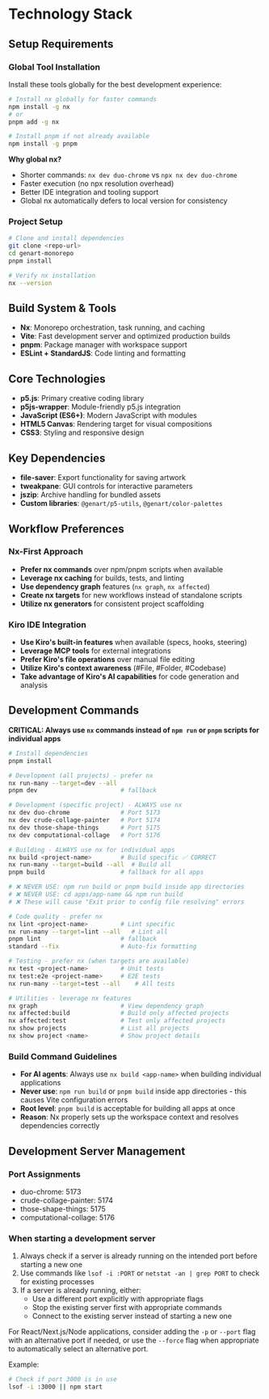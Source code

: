 # Technology Stack

## Setup Requirements

### Global Tool Installation

Install these tools globally for the best development experience:

```bash
# Install nx globally for faster commands
npm install -g nx
# or
pnpm add -g nx

# Install pnpm if not already available
npm install -g pnpm
```

**Why global nx?**

- Shorter commands: `nx dev duo-chrome` vs `npx nx dev duo-chrome`
- Faster execution (no npx resolution overhead)
- Better IDE integration and tooling support
- Global nx automatically defers to local version for consistency

### Project Setup

```bash
# Clone and install dependencies
git clone <repo-url>
cd genart-monorepo
pnpm install

# Verify nx installation
nx --version
```

## Build System & Tools

- **Nx**: Monorepo orchestration, task running, and caching
- **Vite**: Fast development server and optimized production builds
- **pnpm**: Package manager with workspace support
- **ESLint + StandardJS**: Code linting and formatting

## Core Technologies

- **p5.js**: Primary creative coding library
- **p5js-wrapper**: Module-friendly p5.js integration
- **JavaScript (ES6+)**: Modern JavaScript with modules
- **HTML5 Canvas**: Rendering target for visual compositions
- **CSS3**: Styling and responsive design

## Key Dependencies

- **file-saver**: Export functionality for saving artwork
- **tweakpane**: GUI controls for interactive parameters
- **jszip**: Archive handling for bundled assets
- **Custom libraries**: `@genart/p5-utils`, `@genart/color-palettes`

## Workflow Preferences

### Nx-First Approach

- **Prefer nx commands** over npm/pnpm scripts when available
- **Leverage nx caching** for builds, tests, and linting
- **Use dependency graph** features (`nx graph`, `nx affected`)
- **Create nx targets** for new workflows instead of standalone scripts
- **Utilize nx generators** for consistent project scaffolding

### Kiro IDE Integration

- **Use Kiro's built-in features** when available (specs, hooks, steering)
- **Leverage MCP tools** for external integrations
- **Prefer Kiro's file operations** over manual file editing
- **Utilize Kiro's context awareness** (#File, #Folder, #Codebase)
- **Take advantage of Kiro's AI capabilities** for code generation and analysis

## Development Commands

**CRITICAL: Always use `nx` commands instead of `npm run` or `pnpm` scripts for individual apps**

```bash
# Install dependencies
pnpm install

# Development (all projects) - prefer nx
nx run-many --target=dev --all
pnpm dev                       # fallback

# Development (specific project) - ALWAYS use nx
nx dev duo-chrome              # Port 5173
nx dev crude-collage-painter   # Port 5174
nx dev those-shape-things      # Port 5175
nx dev computational-collage   # Port 5176

# Building - ALWAYS use nx for individual apps
nx build <project-name>        # Build specific ✅ CORRECT
nx run-many --target=build --all  # Build all
pnpm build                     # fallback for all apps

# ❌ NEVER USE: npm run build or pnpm build inside app directories
# ❌ NEVER USE: cd apps/app-name && npm run build
# ❌ These will cause "Exit prior to config file resolving" errors

# Code quality - prefer nx
nx lint <project-name>         # Lint specific
nx run-many --target=lint --all   # Lint all
pnpm lint                      # fallback
standard --fix                 # Auto-fix formatting

# Testing - prefer nx (when targets are available)
nx test <project-name>         # Unit tests
nx test:e2e <project-name>     # E2E tests
nx run-many --target=test --all    # All tests

# Utilities - leverage nx features
nx graph                       # View dependency graph
nx affected:build              # Build only affected projects
nx affected:test               # Test only affected projects
nx show projects               # List all projects
nx show project <name>         # Show project details
```

### Build Command Guidelines

- **For AI agents**: Always use `nx build <app-name>` when building individual applications
- **Never use**: `npm run build` or `pnpm build` inside app directories - this causes Vite configuration errors
- **Root level**: `pnpm build` is acceptable for building all apps at once
- **Reason**: Nx properly sets up the workspace context and resolves dependencies correctly

## Development Server Management

### Port Assignments

- duo-chrome: 5173
- crude-collage-painter: 5174
- those-shape-things: 5175
- computational-collage: 5176

### When starting a development server

1. Always check if a server is already running on the intended port before starting a new one
2. Use commands like `lsof -i :PORT` or `netstat -an | grep PORT` to check for existing processes
3. If a server is already running, either:
   - Use a different port explicitly with appropriate flags
   - Stop the existing server first with appropriate commands
   - Connect to the existing server instead of starting a new one

For React/Next.js/Node applications, consider adding the `-p` or `--port` flag with an alternative port if needed, or use the `--force` flag when appropriate to automatically select an alternative port.

Example:

```bash
# Check if port 3000 is in use
lsof -i :3000 || npm start
```

